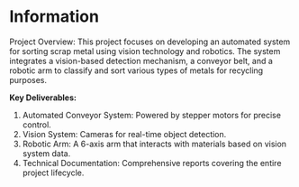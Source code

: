 # Information
Project Overview: This project focuses on developing an automated system for sorting scrap metal using vision technology and robotics. The system integrates a vision-based detection mechanism, a conveyor belt, and a robotic arm to classify and sort various types of metals for recycling purposes.

**Key Deliverables:**
1. Automated Conveyor System: Powered by stepper motors for precise control.
2. Vision System: Cameras for real-time object detection.
3. Robotic Arm: A 6-axis arm that interacts with materials based on vision system data.
4. Technical Documentation: Comprehensive reports covering the entire project lifecycle.


